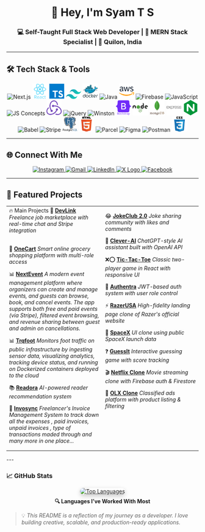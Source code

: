 <h1 align="center">👋 Hey, I'm Syam T S</h1>
<h3 align="center">💻 Self-Taught Full Stack Web Developer | 🚀 MERN Stack Specialist | 📍 Quilon, India</h3>

---

## 🛠️ Tech Stack & Tools
<p align="center">
  <img src="https://camo.githubusercontent.com/c19794479239935607c6c2e501a2f67e495e567ef91e0a1524474d645f52f86c/68747470733a2f2f63646e2e776f726c64766563746f726c6f676f2e636f6d2f6c6f676f732f6e6578746a732d322e737667" 
    alt="Next.js" width="60" height="60"/>
  <img src="https://raw.githubusercontent.com/devicons/devicon/master/icons/react/react-original-wordmark.svg" alt="React.js" width="40" height="40"/>
  <img src="https://raw.githubusercontent.com/devicons/devicon/master/icons/typescript/typescript-original.svg" alt="TypeScript" width="40" height="40"/>
  <img src="https://raw.githubusercontent.com/imgul/imgul/refs/heads/main/logos/Tailwind-CSS-Logo.webp" alt="Tailwind" width="40" height="25"/>
  <img src="https://raw.githubusercontent.com/devicons/devicon/master/icons/docker/docker-original-wordmark.svg" alt="Docker" width="40" height="40"/>
  <img src="https://cdn.jsdelivr.net/gh/devicons/devicon/icons/java/java-original.svg" alt="Java" width="40" height="40"/>
  <img src="https://raw.githubusercontent.com/devicons/devicon/master/icons/amazonwebservices/amazonwebservices-original-wordmark.svg" alt="AWS" width="40" height="40"/>
  <img src="https://encrypted-tbn0.gstatic.com/images?q=tbn:ANd9GcThRTfkei28uwg1prMgu6qbbxkx9y_5IFJN9g&s" alt="Firebase" width="30" height="40"/>
  <img src="https://cdn.jsdelivr.net/gh/devicons/devicon/icons/javascript/javascript-original.svg" alt="JavaScript" width="40" height="40"/>
  <img src="https://miro.medium.com/v2/resize:fit:1400/1*opBgWH5AfF8dn_QzUGY5oA.png" alt="JS Concepts" width="90" height="90"/>
  <img src="https://raw.githubusercontent.com/devicons/devicon/master/icons/redux/redux-original.svg" alt="Redux" width="40" height="40"/>
  <img src="https://skillicons.dev/icons?i=jquery" alt="jQuery" width="40" height="40"/>
  <img src="https://avatars.githubusercontent.com/u/9682013?s=280&v=4" alt="Winston" width="40" height="40"/>
  <img src="https://raw.githubusercontent.com/devicons/devicon/master/icons/bootstrap/bootstrap-plain-wordmark.svg" alt="Bootstrap" width="40" height="40"/>
  <img src="https://raw.githubusercontent.com/devicons/devicon/master/icons/nodejs/nodejs-original-wordmark.svg" alt="Node.js" width="40" height="40"/>
  <img src="https://raw.githubusercontent.com/devicons/devicon/master/icons/mongodb/mongodb-original-wordmark.svg" alt="MongoDB" width="40" height="40"/>
  <img src="https://raw.githubusercontent.com/devicons/devicon/master/icons/express/express-original-wordmark.svg" alt="Express.js" width="40" height="40"/>
  <img src="https://raw.githubusercontent.com/devicons/devicon/master/icons/nginx/nginx-original.svg" alt="NGINX" width="40" height="40"/>
  <img src="https://cdn.jsdelivr.net/gh/devicons/devicon/icons/babel/babel-original.svg" alt="Babel" width="40" height="40"/>
  <img src="https://cdn.iconscout.com/icon/free/png-256/free-stripe-logo-icon-download-in-svg-png-gif-file-formats--technology-social-media-vol-6-pack-logos-icons-2945188.png?f=webp&w=256" alt="Stripe" width="40" height="40"/>
  <img src="https://raw.githubusercontent.com/devicons/devicon/master/icons/postgresql/postgresql-original-wordmark.svg" alt="PostgreSQL" width="40" height="40"/>
  <img src="https://raw.githubusercontent.com/devicons/devicon/master/icons/html5/html5-original-wordmark.svg" alt="HTML5" width="40" height="40"/>
  <img src="https://avatars.githubusercontent.com/u/32607881?s=200&v=4" alt="Parcel" width="40" height="40"/>
  <img src="https://cdn.jsdelivr.net/gh/devicons/devicon/icons/figma/figma-original.svg" alt="Figma" width="40" height="40"/>
  <img src="https://skillicons.dev/icons?i=postman" alt="Postman" width="40" height="40"/>
  <img src="https://raw.githubusercontent.com/devicons/devicon/master/icons/css3/css3-original-wordmark.svg" alt="CSS3" width="40" height="40"/>
</p>

---

## 🌐 Connect With Me
<p align="center">
  <a href="https://www.instagram.com/xtreamer3/" target="_blank">
    <img src="https://raw.githubusercontent.com/maurodesouza/profile-readme-generator/master/src/assets/icons/social/instagram/default.svg" width="42" height="21" alt="Instagram"/>
  </a>
  <a href="#">
    <img src="https://raw.githubusercontent.com/maurodesouza/profile-readme-generator/master/src/assets/icons/social/gmail/default.svg" width="42" height="21" alt="Gmail"/>
  </a>
  <a href="https://www.linkedin.com/in/syam-t-s-81ba88283/" target="_blank">
    <img src="https://raw.githubusercontent.com/maurodesouza/profile-readme-generator/master/src/assets/icons/social/linkedin/default.svg" width="42" height="21" alt="LinkedIn"/>
  </a>
  <a href="#">
    <img src="https://img.freepik.com/premium-vector/twitter-new-logo-white-background-vector_692249-39.jpg?size=626&ext=jpg" width="42" height="34" alt="X Logo"/>
  </a>
  <a href="https://www.facebook.com/syam.syampanmana" target="_blank">
    <img src="https://raw.githubusercontent.com/maurodesouza/profile-readme-generator/master/src/assets/icons/social/facebook/default.svg" width="42" height="21" alt="Facebook"/>
  </a>
</p>

---

## 🚀 Featured Projects

<table align="center" width="100%"> <tr> <td valign="top" width="50%">
🔥 Main Projects
🎯 <a href="https://dev-link-frontend.vercel.app/" target="_blank"><strong>DevLink</strong></a>
<em>Freelance job marketplace with real-time chat and Stripe integration</em><br /><br />

🛒 <a href="https://onecart.onrender.com/login" target="_blank"><strong>OneCart</strong></a>
<em>Smart online grocery shopping platform with multi-role access</em>

📊  <a href="https://nextevent-next-js.onrender.com" target="_blank"><strong>NextEvent</strong></a>
<em>A modern event management platform where organizers can create and manage events, and guests can browse, book, and cancel events. The app supports both free and paid events (via Stripe), filtered event browsing, and revenue sharing between guest and admin on cancellations.</em>

📊  <a href="https://traqfoot.vercel.app/" target="_blank"><strong>Trqfoot</strong></a>
<em>Monitors foot traffic on public infrastructure by ingesting sensor data, visualizing analytics, tracking device status, and running on Dockerized containers deployed to the cloud</em>

📚 <a href="https://readora-puce.vercel.app/login" target="_blank"><strong>Readora</strong></a>
<em>AI-powered reader recommendation system</em>

🧾 <a href="https://github.com/syam-ts/InvoSync__Invoice-Management-System" target="_blank"><strong>Invosync</strong></a>
<em>Freelancer's Invoice Management System to track down all the expenses , paid invoices, unpaid invoices , type of transactions maded through and many more in one place...</em>


</td> <td valign="top" width="50%">

😂 <a href="https://github.com/syam-ts/JokeClub2.0/" target="_blank"><strong>JokeClub 2.0</strong></a>
<em>Joke sharing community with likes and comments</em>

  
🤖 <a href="https://clever-ai-16m6.onrender.com/" target="_blank"><strong>Clever-AI</strong></a>
<em>ChatGPT-style AI assistant built with OpenAI API</em>

❌⭕ <a href="https://tic-tac-toe-react-seven-iota.vercel.app/" target="_blank"><strong>Tic-Tac-Toe</strong></a>
<em>Classic two-player game in React with responsive UI</em>
 
🔐 <a href="https://github.com/syam-ts/Authentra" target="_blank"><strong>Authentra</strong></a>
<em>JWT-based auth system with user role control</em>

⚡ <a href="https://syam-ts.github.io/Razer-Usa/" target="_blank"><strong>RazerUSA</strong></a>
<em>High-fidelity landing page clone of Razer's official website</em>

🚀 <a href="https://syam-ts.github.io/spaceX/" target="_blank"><strong>SpaceX</strong></a>
<em>UI clone using public SpaceX launch data</em>

❓ <a href="https://syam-ts.github.io/Guess-It/" target="_blank"><strong>GuessIt</strong></a>
<em>Interactive guessing game with score tracking</em>

🎬 <a href="https://netflix-30e6f.web.app/" target="_blank"><strong>Netflix Clone</strong></a>
<em>Movie streaming clone with Firebase auth & Firestore</em>

📱 <a href="https://olx-clone-murex-three.vercel.app/" target="_blank"><strong>OLX Clone</strong></a>
<em>Classified ads platform with product listing & filtering</em>

</td> </tr> </table>
---
 <h3>📈 GitHub Stats</h3>
<div align="center" style="margin-top: 1rem;"> <a href="https://github.com/syam-ts/github-readme-stats" target="_blank"> <img src="https://github-readme-stats.vercel.app/api/top-langs/?username=syam-ts&layout=compact&theme=white&border=true" alt="Top Languages" style="border-radius: 10px; box-shadow: 0 4px 12px rgba(0, 0, 0, 0.2);" /> </a> <p style="font-weight: bold; margin-top: 0.5rem;"> 🔍 <strong>Languages I’ve Worked With Most</strong> </p> </div>

> 💡 *This README is a reflection of my journey as a developer. I love building creative, scalable, and production-ready applications.*

